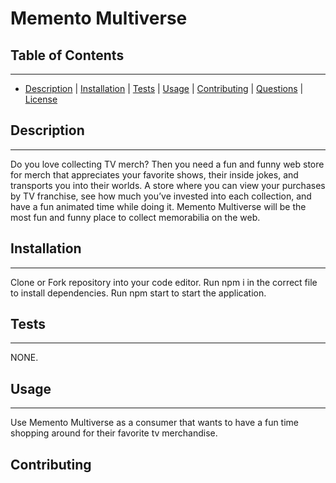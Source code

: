 # Memento Multiverse

## Table of Contents
---
* [Description](#description) | [Installation](#installation) | [Tests](#tests) | [Usage](#usage) | [Contributing](#contributing) | [Questions](#questions) | [License](#license)

## Description
---
Do you love collecting TV merch? Then you need a fun and funny web store for merch that appreciates your favorite shows, their inside jokes, and transports you into their worlds. A store where you can view your purchases by TV franchise, see how much you’ve invested into each collection, and have a fun animated time while doing it. Memento Multiverse will be the most fun and funny place to collect memorabilia on the web.

## Installation
---
Clone or Fork repository into your code editor. Run npm i in the correct file to install dependencies. Run npm start to start the application.

## Tests
--- 
NONE.

## Usage
---
Use Memento Multiverse as a consumer that wants to have a fun time shopping around for their favorite tv merchandise. 

## Contributing